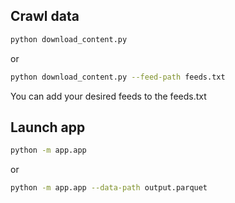 ## Crawl data

```bash
python download_content.py 
```
or 

```bash
python download_content.py --feed-path feeds.txt
```
You can add your desired feeds to the feeds.txt

## Launch app

```bash
python -m app.app
```
or

```bash
python -m app.app --data-path output.parquet
```
